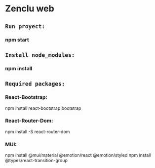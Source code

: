 # Zenclu web

## `Run proyect:`

### npm start

## `Install node_modules:`

### npm install

## `Required packages:`
### React-Bootstrap: 
npm install react-bootstrap bootstrap

### React-Router-Dom:
npm install -S react-router-dom

### MUI:
npm install @mui/material @emotion/react @emotion/styled
npm install @types/react-transition-group